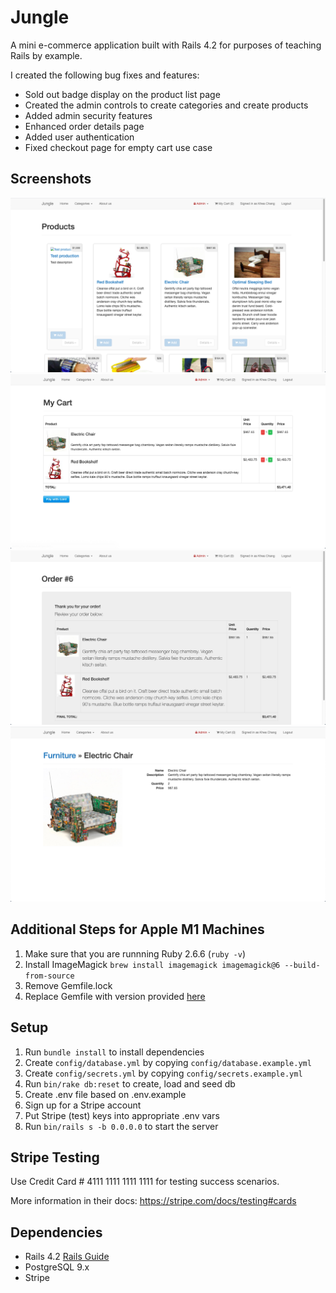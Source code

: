 # Jungle

A mini e-commerce application built with Rails 4.2 for purposes of teaching Rails by example. 

I created the following bug fixes and features: 
- Sold out badge display on the product list page
- Created the admin controls to create categories and create products 
- Added admin security features
- Enhanced order details page 
- Added user authentication 
- Fixed checkout page for empty cart use case

## Screenshots
![Home page product view](https://github.com/kchang-code/jungle/blob/master/docs/Screen%20Shot%202021-07-01%20at%207.53.53%20AM.png?raw=true)
![My Cart](https://github.com/kchang-code/jungle/blob/master/docs/Screen%20Shot%202021-07-01%20at%207.54.05%20AM.png?raw=true)
![Order confirmation details](https://github.com/kchang-code/jungle/blob/master/docs/Screen%20Shot%202021-07-01%20at%207.54.36%20AM.png?raw=true)
![Product Details](https://github.com/kchang-code/jungle/blob/master/docs/Screen%20Shot%202021-07-01%20at%207.54.58%20AM.png?raw=true)

## Additional Steps for Apple M1 Machines

1. Make sure that you are runnning Ruby 2.6.6 (`ruby -v`)
1. Install ImageMagick `brew install imagemagick imagemagick@6 --build-from-source`
2. Remove Gemfile.lock
3. Replace Gemfile with version provided [here](https://gist.githubusercontent.com/FrancisBourgouin/831795ae12c4704687a0c2496d91a727/raw/ce8e2104f725f43e56650d404169c7b11c33a5c5/Gemfile)

## Setup

1. Run `bundle install` to install dependencies
2. Create `config/database.yml` by copying `config/database.example.yml`
3. Create `config/secrets.yml` by copying `config/secrets.example.yml`
4. Run `bin/rake db:reset` to create, load and seed db
5. Create .env file based on .env.example
6. Sign up for a Stripe account
7. Put Stripe (test) keys into appropriate .env vars
8. Run `bin/rails s -b 0.0.0.0` to start the server

## Stripe Testing

Use Credit Card # 4111 1111 1111 1111 for testing success scenarios.

More information in their docs: <https://stripe.com/docs/testing#cards>

## Dependencies

* Rails 4.2 [Rails Guide](http://guides.rubyonrails.org/v4.2/)
* PostgreSQL 9.x
* Stripe
